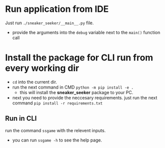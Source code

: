 # Run application from IDE
Just run `./sneaker_seeker/__main__.py` file. 
* provide the arguments into the `debug` variable next to the `main()` function call

# Install the package for CLI run from every working dir
* `cd` into the current dir.
* run the next command in CMD `python -m pip install -e .`
  * this will install the **sneaker_seeker** package to your PC.
* next you need to provide the neccesary requirements.
  just run the next command `pip install -r requirements.txt`

## Run in CLI
run the command `ssgame` with the relevent inputs.
* you can run `ssgame -h` to see the help page.